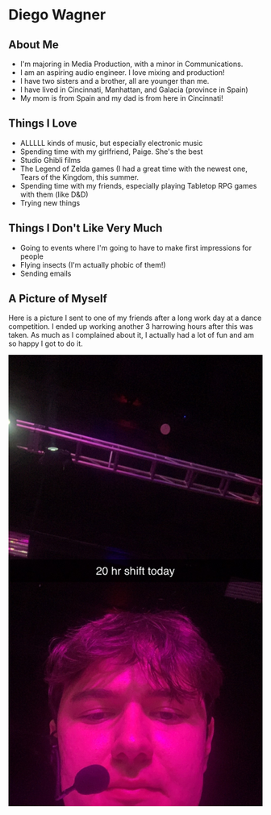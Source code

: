 <h1>Diego Wagner</h1>

<h2>About Me</h2>
<ul>
<li>I'm majoring in Media Production, with a minor in Communications.</li>
<li>I am an aspiring audio engineer. I love mixing and production!</li>
<li>I have two sisters and a brother, all are younger than me.</li>
<li>I have lived in Cincinnati, Manhattan, and Galacia (province in Spain)</li>
<li>My mom is from Spain and my dad is from here in Cincinnati!</li>
</ul>
<h2>Things I Love</h2>
<ul>
<li>ALLLLL kinds of music, but especially electronic music</li>
<li>Spending time with my girlfriend, Paige. She's the best</li>
<li>Studio Ghibli films</li>
<li>The Legend of Zelda games (I had a great time with the newest one, Tears of the Kingdom, this summer.</li>
<li>Spending time with my friends, especially playing Tabletop RPG games with them (like D&D)</li>
<li>Trying new things</li>
</ul>
<h2>Things I Don't Like Very Much</h2>
<ul>
<li>Going to events where I'm going to have to make first impressions for people</li>
<li>Flying insects (I'm actually phobic of them!)</li>
<li>Sending emails</li>
</ul>

<h2>A Picture of Myself</h2>
<p>Here is a picture I sent to one of my friends after a long work day at a dance competition. I ended up working another 3 harrowing hours after this was taken. As much as I complained about it, I actually had a lot of fun and am so happy I got to do it.</p>
<img src="Me_at_work_lol.JPG" alt="A selfie I took at work while complaining about the length of the shift">